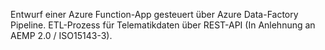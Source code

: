 Entwurf einer Azure Function-App gesteuert über Azure Data-Factory Pipeline.
ETL-Prozess für Telematikdaten über REST-API (In Anlehnung an AEMP 2.0 / ISO15143-3).
